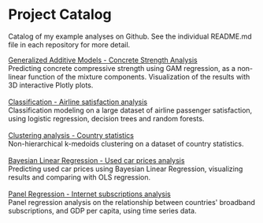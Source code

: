 # Project Catalog
Catalog of my example analyses on Github. See the individual README.md file in each repository for more detail.

[Generalized Additive Models - Concrete Strength Analysis](https://github.com/AhmetZamanis/ConcreteStrengthGAM)
\
Predicting concrete compressive strength using GAM regression, as a non-linear function of the mixture components. Visualization of the results with 3D interactive Plotly plots.
\
\
[Classification - Airline satisfaction analysis](https://github.com/AhmetZamanis/AirlineClassification)
\
Classification modeling on a large dataset of airline passenger satisfaction, using logistic regression, decision trees and random forests.
\
\
[Clustering analysis - Country statistics](https://github.com/AhmetZamanis/ClusteringCountry)
\
Non-hierarchical k-medoids clustering on a dataset of country statistics.
\
\
[Bayesian Linear Regression - Used car prices analysis](https://github.com/AhmetZamanis/BayesianUsedCars)
\
Predicting used car prices using Bayesian Linear Regression, visualizing results and comparing with OLS regression.
\
\
[Panel Regression - Internet subscriptions analysis](https://github.com/AhmetZamanis/PanelRegressionBroadband)
\
Panel regression analysis on the relationship between countries' broadband subscriptions, and GDP per capita, using time series data.

